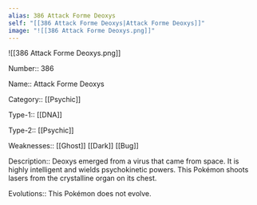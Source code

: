 ```yaml
---
alias: 386 Attack Forme Deoxys
self: "[[386 Attack Forme Deoxys|Attack Forme Deoxys]]"
image: "![[386 Attack Forme Deoxys.png]]"
---
```


![[386 Attack Forme Deoxys.png]]

Number:: 386

Name:: Attack Forme Deoxys

Category:: [[Psychic]]

Type-1:: [[DNA]]

Type-2:: [[Psychic]] 

Weaknesses:: [[Ghost]] [[Dark]] [[Bug]] 

Description:: Deoxys emerged from a virus that came from space. It is highly intelligent and wields psychokinetic powers. This Pokémon shoots lasers from the crystalline organ on its chest.

Evolutions:: This Pokémon does not evolve.
